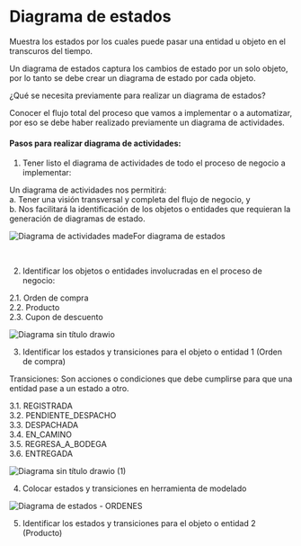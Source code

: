 # Diagrama de estados

Muestra los estados por los cuales puede pasar una entidad u objeto en el transcuros del tiempo.

Un diagrama de estados captura los cambios de estado por un solo objeto, por lo tanto se debe crear un diagrama de estado por cada objeto.

¿Qué se necesita previamente para realizar un diagrama de estados?

Conocer el flujo total del proceso que vamos a implementar o a automatizar, 
por eso se debe haber realizado previamente un diagrama de actividades.

#### Pasos para realizar diagrama de actividades:

1. Tener listo el diagrama de actividades de todo el proceso de negocio a implementar:

Un diagrama de actividades nos permitirá: <br>
a. Tener una visión transversal y completa del flujo de negocio, y <br>
b. Nos facilitará la identificación de los objetos o entidades que requieran la generación de diagramas de estado.

![Diagrama de actividades madeFor  diagrama de estados](https://github.com/luislopez-dev/UML/assets/48783255/4bbe4491-41fc-46a2-83d8-3b565589ed5c)

<br>

2. Identificar los objetos o entidades involucradas en el proceso de negocio: <br>

2.1. Orden de compra <br>
2.2. Producto <br>
2.3. Cupon de descuento <br>

![Diagrama sin título drawio](https://github.com/luislopez-dev/UML/assets/48783255/8230b75e-3e14-48e8-af4c-b71692523dbd)

3. Identificar los estados y transiciones para el objeto o entidad 1 (Orden de compra)

Transiciones: Son acciones o condiciones que debe cumplirse para que una entidad pase a un estado a otro.
<br>

3.1. REGISTRADA <br>
3.2. PENDIENTE_DESPACHO <br>
3.3. DESPACHADA <br>
3.4. EN_CAMINO <br>
3.5. REGRESA_A_BODEGA <br>
3.6. ENTREGADA <br>

![Diagrama sin título drawio (1)](https://github.com/luislopez-dev/UML/assets/48783255/0b992cf7-8fa9-4649-be3f-ae6cf10c3b16)

4. Colocar estados y transiciones en herramienta de modelado

![Diagrama de estados - ORDENES](https://github.com/luislopez-dev/UML/assets/48783255/c908b875-461d-4e8c-ab4b-fda17e4c84c5)

5. Identificar los estados y transiciones para el objeto o entidad 2 (Producto)

